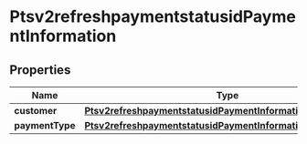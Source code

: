 
# Ptsv2refreshpaymentstatusidPaymentInformation

## Properties
Name | Type | Description | Notes
------------ | ------------- | ------------- | -------------
**customer** | [**Ptsv2refreshpaymentstatusidPaymentInformationCustomer**](Ptsv2refreshpaymentstatusidPaymentInformationCustomer.md) |  |  [optional]
**paymentType** | [**Ptsv2refreshpaymentstatusidPaymentInformationPaymentType**](Ptsv2refreshpaymentstatusidPaymentInformationPaymentType.md) |  |  [optional]



